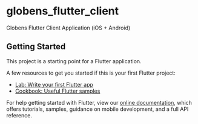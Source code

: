 # globens_flutter_client

Globens Flutter Client Application (iOS + Android)

## Getting Started

This project is a starting point for a Flutter application.

A few resources to get you started if this is your first Flutter project:

- [Lab: Write your first Flutter app](https://flutter.dev/docs/get-started/codelab)
- [Cookbook: Useful Flutter samples](https://flutter.dev/docs/cookbook)

For help getting started with Flutter, view our
[online documentation](https://flutter.dev/docs), which offers tutorials,
samples, guidance on mobile development, and a full API reference.

[comment]: <> (Kakao auth urls:
    - 1. https://github.com/kakao/kakao_flutter_sdk
    - 2. https://developers.kakao.com/console/app/469202/config/platform
    - 3. https://developers.kakao.com/docs/latest/ko/getting-started/sdk-android-v1#key-hash
)

[comment]: <> (Google auth urls:
    - 1. https://github.com/kakao/kakao_flutter_sdk;
    - 2. https://pub.dev/packages/google_sign_in#pub-pkg-tab-installing
)

[comment]: <> (Phone auth urls:
    - 1. https://firebaseopensource.com/projects/firebaseextended/flutterfire/packages/firebase_auth/firebase_auth/readme/
    - 2. https://github.com/FirebaseExtended/flutterfire/blob/master/packages/firebase_auth/firebase_auth/example/lib/signin_page.dart
    - 3. https://console.firebase.google.com/u/0/project/globens-uz/authentication/providers
)
